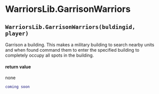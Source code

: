 # WarriorsLib.GarrisonWarriors

## `WarriorsLib.GarrisonWarriors(buldingid, player)`

Garrison a building. This makes a military building to search nearby units and when found command them to enter the specified building to completely occupy all spots in the building.

#### return value

none

```lua
coming soon
```
